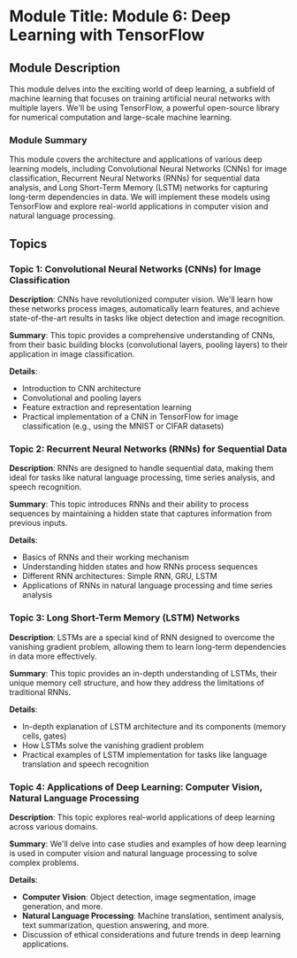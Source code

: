 
# Module Title: Module 6: Deep Learning with TensorFlow

## Module Description
This module delves into the exciting world of deep learning, a subfield of machine learning that focuses on training artificial neural networks with multiple layers. We'll be using TensorFlow, a powerful open-source library for numerical computation and large-scale machine learning.

### Module Summary
This module covers the architecture and applications of various deep learning models, including Convolutional Neural Networks (CNNs) for image classification, Recurrent Neural Networks (RNNs) for sequential data analysis, and Long Short-Term Memory (LSTM) networks for capturing long-term dependencies in data. We will implement these models using TensorFlow and explore real-world applications in computer vision and natural language processing. 

## Topics

### Topic 1: Convolutional Neural Networks (CNNs) for Image Classification
**Description**:  CNNs have revolutionized computer vision. We'll learn how these networks process images, automatically learn features, and achieve state-of-the-art results in tasks like object detection and image recognition.

**Summary**:
This topic provides a comprehensive understanding of CNNs, from their basic building blocks (convolutional layers, pooling layers) to their application in image classification.

**Details**: 
- Introduction to CNN architecture 
- Convolutional and pooling layers 
- Feature extraction and representation learning 
- Practical implementation of a CNN in TensorFlow for image classification (e.g., using the MNIST or CIFAR datasets)

### Topic 2: Recurrent Neural Networks (RNNs) for Sequential Data
**Description**: RNNs are designed to handle sequential data, making them ideal for tasks like natural language processing, time series analysis, and speech recognition.

**Summary**:
This topic introduces RNNs and their ability to process sequences by maintaining a hidden state that captures information from previous inputs.

**Details**:
- Basics of RNNs and their working mechanism
- Understanding hidden states and how RNNs process sequences 
- Different RNN architectures: Simple RNN, GRU, LSTM
- Applications of RNNs in natural language processing and time series analysis

### Topic 3: Long Short-Term Memory (LSTM) Networks
**Description**:  LSTMs are a special kind of RNN designed to overcome the vanishing gradient problem, allowing them to learn long-term dependencies in data more effectively.

**Summary**:
This topic provides an in-depth understanding of LSTMs, their unique memory cell structure, and how they address the limitations of traditional RNNs.

**Details**:
- In-depth explanation of LSTM architecture and its components (memory cells, gates)
- How LSTMs solve the vanishing gradient problem
- Practical examples of LSTM implementation for tasks like language translation and speech recognition

### Topic 4: Applications of Deep Learning: Computer Vision, Natural Language Processing
**Description**: This topic explores real-world applications of deep learning across various domains. 

**Summary**:
We'll delve into case studies and examples of how deep learning is used in computer vision and natural language processing to solve complex problems.

**Details**:
- **Computer Vision**: Object detection, image segmentation, image generation, and more.
- **Natural Language Processing**: Machine translation, sentiment analysis, text summarization, question answering, and more. 
- Discussion of ethical considerations and future trends in deep learning applications. 
